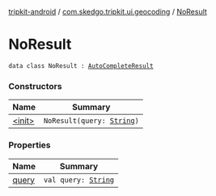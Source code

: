 [tripkit-android](../../index.md) / [com.skedgo.tripkit.ui.geocoding](../index.md) / [NoResult](./index.md)

# NoResult

`data class NoResult : `[`AutoCompleteResult`](../-auto-complete-result.md)

### Constructors

| Name | Summary |
|---|---|
| [&lt;init&gt;](-init-.md) | `NoResult(query: `[`String`](https://kotlinlang.org/api/latest/jvm/stdlib/kotlin/-string/index.html)`)` |

### Properties

| Name | Summary |
|---|---|
| [query](query.md) | `val query: `[`String`](https://kotlinlang.org/api/latest/jvm/stdlib/kotlin/-string/index.html) |
